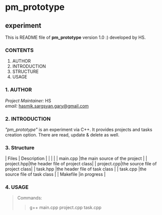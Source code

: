 # pm_prototype
## experiment

This is README file of __pm_prototype__ version 1.0 :) developed by HS.

### CONTENTS
1. AUTHOR
2. INTRODUCTION
3. STRUCTURE
4. USAGE

### 1. AUTHOR
_Project Maintainer:_ HS <br>
_email:_ <hasmik.sargsyan.gary@gmail.com>

### 2. INTRODUCTION
_"pm_prototype"_ is an experiment via C++. It provides projects and tasks creation option. There are read, update & delete  as well.

### 3. Structure
| Files      |  Description                   |
|            |                                |
| main.cpp   |the main source of the project  |
| project.hpp|the header file of project class|
| project.cpp|the source file of project class|
| task.hpp   |the header file of task class   |
| task.cpp   |the source file of task class   |
| Makefile   |in progress                     |

### 4. USAGE
> Commands: <br>
>> g++ main.cpp project.cpp task.cpp
